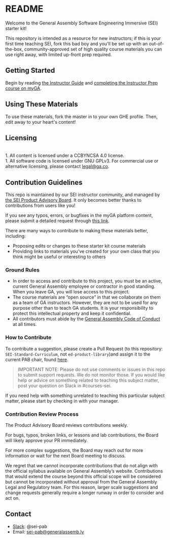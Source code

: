 # README

Welcome to the General Assembly Software Engineering Immersive (SEI) starter kit!

This repository is intended as a resource for new instructors; if this is your first time teaching SEI, fork this bad boy and you'll be set up with an out-of-the-box, community-approved set of high quality course materials you can use right away, with limited up-front prep required. 

## Getting Started
Begin by reading [the Instructor Guide](https://generalassembly.atlassian.net/wiki/spaces/IN/pages/1148454712/Instructor+Guide+Software+Engineering+Immersive+SEI) and [completing the Instructor Prep course on myGA](https://lms-api.generalassemb.ly/enroll/W31jPdpEDxLwMnD2d5-T).

## Using These Materials

To use these materials, fork the master in to your own GHE profile. Then, edit away to your heart's content!

## Licensing

<br> 1. All content is licensed under a CC­BY­NC­SA 4.0 license.<br> 1. All software code is licensed under GNU GPLv3. For commercial use or alternative licensing, please contact legal@ga.co.

## Contribution Guidelines

This repo is maintained by our SEI instructor community, and managed by [the SEI Product Advisory Board](https://generalassembly.atlassian.net/wiki/spaces/ID/pages/400785721/SEI+Product+Advisory+Board). It only becomes better thanks to contributions from users like you!

If you see any typos, errors, or bugfixes in the myGA platform content, please submit a detailed request through [this link]().

There are many ways to contribute to making these materials better, including:
* Proposing edits or changes to these starter kit course materials
* Providing links to materials you’ve created for your own class that you think might be useful or interesting to others

### Ground Rules
* In order to access and contribute to this project, you must be an active, current General Assembly employee or contractor in good standing. When you leave GA, you will lose access to this project.
* The course materials are “open source” in that we collaborate on them as a team of GA instructors. However, they are not to be used for any purpose other than to teach GA students. It is your responsibility to protect this intellectual property and keep it confidential.
* All contributors must abide by the [General Assembly Code of Conduct](https://drive.google.com/file/d/0B-kyGN2IJQspMVRFRXFPTWZxN1U/view?usp=sharing) at all times.

### How to Contribute
To contribute a suggestion, please create a Pull Request (to this repository: `SEI-Standard-Curriculum`, not `ed-product-library`)and assign it to the current PAB chair, found [here](https://generalassembly.atlassian.net/wiki/spaces/CONSPRO/pages/400785721/Software+Engineering+SEI+Product+Advisory+Board).

> IMPORTANT NOTE: Please do not use comments or issues in this repo to submit support requests. We do not monitor those. If you would like help or advice on something related to teaching this subject matter, post your question on Slack in #courses-sei.

If you need help with something unrelated to teaching this particular subject matter, please start by checking in with your manager.

### Contribution Review Process

The Product Advisory Board reviews contributions weekly.

For bugs, typos, broken links, or lessons and lab contributions, the Board will likely approve your PR immediately.

For more complex suggestions, the Board may reach out for more information or wait for the next Board meeting to discuss.

We regret that we cannot incorporate contributions that do not align with the official syllabus available on General Assembly’s website. Contributions that would extend the course beyond this official scope will be considered but cannot be incorporated without approval from the General Assembly Legal and Regulatory team. For this reason, larger scale suggestions and change requests generally require a longer runway in order to consider and act on.

## Contact

* [Slack](http://generalassembly.slack.com): @sei-pab
* Email: [sei-pab@generalassemb.ly](mailto:sei-pab@generalassemb.ly)

